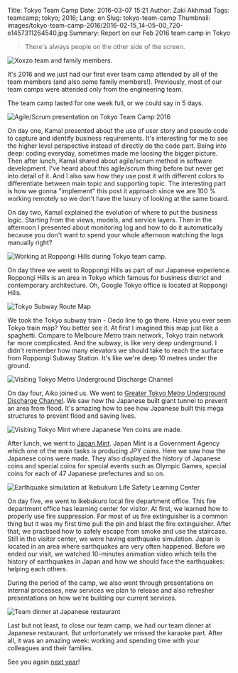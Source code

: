 Title: Tokyo Team Camp
Date: 2016-03-07 15:21
Author: Zaki Akhmad
Tags: teamcamp; tokyo; 2016;
Lang: en
Slug: tokyo-team-camp
Thumbnail: images/tokyo-team-camp-2016/2016-02-15_14-05-00_720-e1457311264540.jpg
Summary: Report on our Feb 2016 team camp in Tokyo

> There's always people on the other side of the screen.

![Xoxzo team and family
members.]({filename}/images/tokyo-team-camp-2016/imag0603_burst002.jpg)

It's 2016 and we just had our first ever team camp attended by all of
the team members (and also some family members!). Previously, most of
our team camps were attended only from the engineering team.

The team camp lasted for one week full, or we could say in 5 days.

![Agile/Scrum presentation on Tokyo Team Camp
2016]({filename}/images/tokyo-team-camp-2016/2016-02-15_14-05-00_720-e1457311264540.jpg)

On day one, Kamal presented about the use of user story and pseudo code
to capture and identify business requirements. It's interesting for me
to see the higher level perspective instead of directly do the code
part. Being into deep: coding everyday, sometimes made me loosing the
bigger picture. Then after lunch, Kamal shared about agile/scrum method
in software development. I've heard about this agile/scrum thing before
but never get into detail of it. And I also saw how they use post it
with different colors to differentiate between main topic and supporting
topic. The interesting part is how we gonna "implement" this post it
approach since we are 100 % working remotely so we don't have the luxury
of looking at the same board.

On day two, Kamal explained the evolution of where to put the business
logic. Starting from the views, models, and service layers. Then in the
afternoon I presented about monitoring log and how to do it
automatically because you don't want to spend your whole afternoon
watching the logs manually right?

![Working at Roppongi Hills during Tokyo team
camp.]({filename}/images/tokyo-team-camp-2016/20160217172316-e1457312885255.jpg)

On day three we went to Roppongi Hills as part of our Japanese
experience. Roppongi Hills is an area in Tokyo which famous for business
district and contemporary architecture. Oh, Google Tokyo office is
located at Roppongi Hills.

![Tokyo Subway Route
Map]({filename}/images/tokyo-team-camp-2016/screenshot-from-2016-03-07-114920.png)

We took the Tokyo subway train - Oedo line to go there. Have you ever
seen Tokyo train map? You better see it. At first I imagined this map
just like a spaghetti. Compare to Melboure Metro train network, Tokyo
train network far more complicated. And the subway, is like very deep
underground. I didn't remember how many elevators we should take to
reach the surface from Roppongi Subway Station. It's like we're deep 10
metres under the ground.

![Visiting Tokyo Metro Underground Discharge
Channel]({filename}/images/tokyo-team-camp-2016/imag0594-e1457311376693.jpg)

On day four, Aiko joined us. We went to [Greater Tokyo Metro Underground
Discharge Channel](http://www.ktr.mlit.go.jp/edogawa/gaikaku/english/).
We saw how the Japanese built giant tunnel to prevent an area from
flood. It's amazing how to see how Japanese built this mega structures
to prevent flood and saving lives.

![Visiting Tokyo Mint where Japanese Yen coins are
made.]({filename}/images/tokyo-team-camp-2016/imag0601_burst002.jpg)

After lunch, we went to [Japan
Mint](http://www.mint.go.jp/category/eng). Japan Mint is a Government
Agency which one of the main tasks is producing JPY coins. Here we saw
how the Japanese coins were made. They also displayed the history of
Japanese coins and special coins for special events such as Olympic
Games, special coins for each of 47 Japanese prefectures and so on.

![Earthquake simulation at Ikebukuro Life Safety
Learning Center]({filename}/images/tokyo-team-camp-2016/great_east_japan_earthq_1024-e1457311301799.jpg)

On day five, we went to Ikebukuro local fire department office. This
fire department office has learning center for visitor. At first, we
learned how to properly use fire suppression. For most of us fire
extinguisher is a common thing but it was my first time pull the pin and
blast the fire extinguisher. After that, we practised how to safely
escape from smoke and use the staircase. Still in the visitor center, we
were having earthquake simulation. Japan is located in an area where
earthquakes are very often happened. Before we ended our visit, we
watched 10-minutes animation video which tells the history of
earthquakes in Japan and how we should face the earthquakes: helping
each others.

During the period of the camp, we also went through presentations on
internal processes, new services we plan to release and also refresher
presentations on how we're building our current services.

![Team dinner at Japanese restaurant]({filename}/images/tokyo-team-camp-2016/imag0612.jpg)

Last but not least, to close our team camp, we had our team dinner at
Japanese restaurant. But unfortunately we missed the karaoke part. After
all, it was an amazing week: working and spending time with your
colleagues and their families.

See you again [next year]({filename}/Events/we-are-10-years-old-en.md)!
